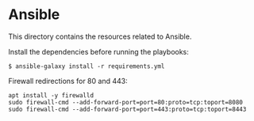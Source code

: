 # Ansible

This directory contains the resources related to Ansible.

Install the dependencies before running the playbooks:

```
$ ansible-galaxy install -r requirements.yml
```

Firewall redirections for 80 and 443:

```
apt install -y firewalld
sudo firewall-cmd --add-forward-port=port=80:proto=tcp:toport=8080
sudo firewall-cmd --add-forward-port=port=443:proto=tcp:toport=8443
```
